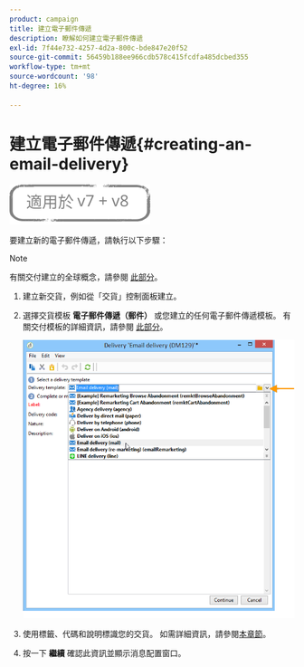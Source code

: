 ```yaml
---
product: campaign
title: 建立電子郵件傳遞
description: 瞭解如何建立電子郵件傳遞
exl-id: 7f44e732-4257-4d2a-800c-bde847e20f52
source-git-commit: 56459b188ee966cdb578c415fcdfa485dcbed355
workflow-type: tm+mt
source-wordcount: '98'
ht-degree: 16%

---
```


# 建立電子郵件傳遞{#creating-an-email-delivery}

![](../../assets/common.svg)

要建立新的電子郵件傳遞，請執行以下步驟：

>[!NOTE]
>
>有關交付建立的全球概念，請參閱 [此部分](steps-about-delivery-creation-steps.md)。

1. 建立新交貨，例如從「交貨」控制面板建立。
1. 選擇交貨模板 **電子郵件傳遞（郵件）** 或您建立的任何電子郵件傳遞模板。 有關交付模板的詳細資訊，請參閱 [此部分](about-templates.md)。

   ![](assets/s_ncs_user_wizard_email01_1.png)

1. 使用標籤、代碼和說明標識您的交貨。 如需詳細資訊，請參閱[本章節](steps-create-and-identify-the-delivery.md#identifying-the-delivery)。
1. 按一下 **繼續** 確認此資訊並顯示消息配置窗口。
